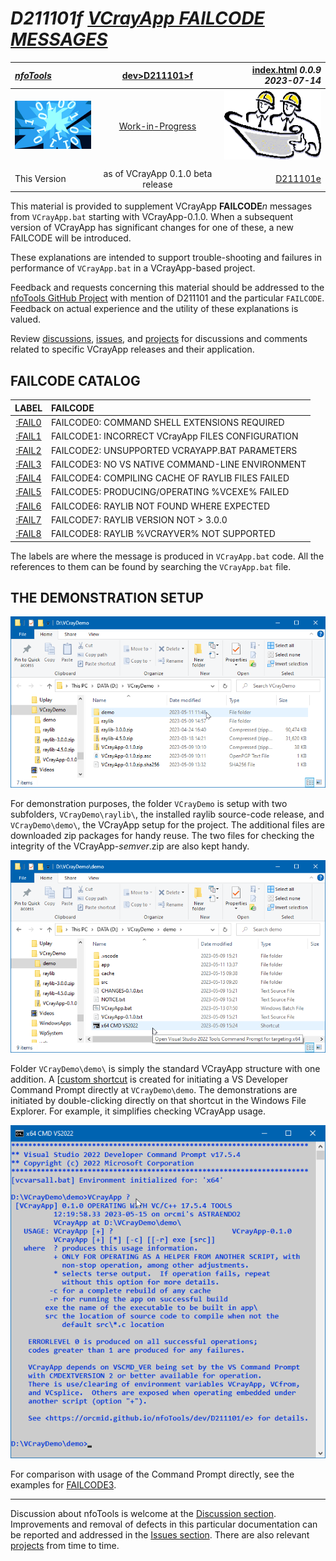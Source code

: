 <!-- index.md 0.0.9                 UTF-8                          2023-07-14
     ----1----|----2----|----3----|----4----|----5----|----6----|----7----|--*

                         VCRAYAPP FAILCODE MESSAGES
     -->

# ***D211101f** [VCrayApp FAILCODE MESSAGES](.)*

| ***[nfoTools](../../../)*** | [dev](../../)[>D211101](../)[>f](.) | [index.html](index.html) ***0.0.9 2023-07-14*** |
| :--                |       :-:          | --: |
| ![nfotools](../../../images/nfoWorks-2014-06-02-1702-LogoSmall.png) | [Work-in-Progress](D211101f.txt) | ![Hard Hat Area](../../../images/hardhat-logo.gif) |
|              |                     |           |
| This Version | as of VCrayApp 0.1.0 beta release | [D211101e](../e) |

This material is provided to supplement VCrayApp **FAILCODE***n* messages from
`VCrayApp.bat` starting with VCrayApp-0.1.0. When a subsequent version of
VCrayApp has significant changes for one of these, a new FAILCODE will be
introduced.

These explanations are intended to support trouble-shooting and failures in
performance of `VCrayApp.bat` in a VCrayApp-based project.

Feedback and requests concerning this material should be addressed to
the [nfoTools GitHub Project](https://github.com/orcmid/nfoTools) with mention
of D211101 and the particular `FAILCODE`.  Feedback on actual
experience and the utility of these explanations is valued.

Review [discussions](https://github.com/orcmid/nfoTools/discussions),
[issues](https://github.com/orcmid/nfoTools/issues), and
[projects](https://github.com/orcmid/nfoTools/projects?type=classic) for
discussions and comments related to specific VCrayApp releases and their
application.

## FAILCODE CATALOG

| LABEL | FAILCODE |
| :-: | :- |
| [:FAIL0](FAIL0) | FAILCODE0: COMMAND SHELL EXTENSIONS REQUIRED |
| [:FAIL1](FAIL1) | FAILCODE1: INCORRECT VCrayApp FILES CONFIGURATION |
| [:FAIL2](FAIL2) | FAILCODE2: UNSUPPORTED VCRAYAPP.BAT PARAMETERS |
| [:FAIL3](FAIL3) | FAILCODE3: NO VS NATIVE COMMAND-LINE ENVIRONMENT |
| [:FAIL4](FAIL4) | FAILCODE4: COMPILING CACHE OF RAYLIB FILES FAILED |
| [:FAIL5](FAIL5) | FAILCODE5: PRODUCING/OPERATING %VCEXE% FAILED |
| [:FAIL6](FAIL6) | FAILCODE6: RAYLIB NOT FOUND WHERE EXPECTED |
| [:FAIL7](FAIL7) | FAILCODE7: RAYLIB VERSION NOT > 3.0.0 |
| [:FAIL8](FAIL8) | FAILCODE8: RAYLIB %VCRAYVER% NOT SUPPORTED |

The labels are where the message is produced in `VCrayApp.bat` code.  All
the references to them can be found by searching the `VCrayApp.bat` file.

## THE DEMONSTRATION SETUP

![VCrayDemo Folder](VCrayDemo-2023-05-15-1214-FolderStructure.png)

For demonstration purposes, the folder `VCrayDemo` is setup with two
subfolders, `VCrayDemo\raylib\`, the installed raylib source-code release, and
`VCrayDemo\demo\`, the VCrayApp setup for the project.  The additional files
are downloaded zip packages for handy reuse.  The two files for checking the
integrity of the VCrayApp-*semver*.zip are also kept handy.

![VCrayDemo Project](VCrayDemo-2023-05-15-1219-demo-VCrayAppSetup.png)

Folder `VCrayDemo\demo\` is simply the standard VCrayApp structure with one
addition.  A [[custom shortcut](../a/) is created for initiating a VS
Developer Command Prompt directly at `VCrayDemo\demo`.  The demonstrations
are initiated by double-clicking directly on that shortcut in the Windows File
Explorer.  For example, it simplifies checking VCrayApp usage.

![VCrayDemo Usage](VCrayDemo-2023-05-15-1224-demo-Usage.png)

For comparison with usage of the Command Prompt directly, see the examples for
[FAILCODE3](FAIL3).

----

Discussion about nfoTools is welcome at the
[Discussion section](https://github.com/orcmid/nfoTools/discussions).
Improvements and removal of defects in this particular documentation can be
reported and addressed in the
[Issues section](https://github.com/orcmid/nfoTools/issues).  There are also
relevant [projects](https://github.com/orcmid/nfoTools/projects?type=classic)
from time to time.

<!-- ----1----|----2----|----3----|----4----|----5----|----6----|----7----|--*

     0.0.9 2023-07-14T22:24Z Touch-up
     0.0.8 2023-05-15T20:41Z Expand for VCrayApp-0.1.0 Release Candidate
     0.0.7 2023-05-06T22:47Z Transpose from D211101/fails 0.0.6
     0.0.6 2023-04-21T16:38Z Touch-ups and connection of FAIL6-FAIL8
     0.0.5 2023-04-17T16:15Z Connect FAIL4-FAIL5
     0.0.4 2023-04-12T20:54Z Connect FAIL3
     0.0.3 2023-04-12T19:02Z Touch-up, connecting FAIL2
     0.0.2 2023-04-10T22:26Z Provide touch-ups and connect FAIL1
     0.0.1 2023-04-09T20:00Z Connect FAIL0
     0.0.0 2023-04-09T17:41Z Create Initial Placeholder from D211101d 0.0.8

                     *** end D211101/f/index.md ***
     -->
